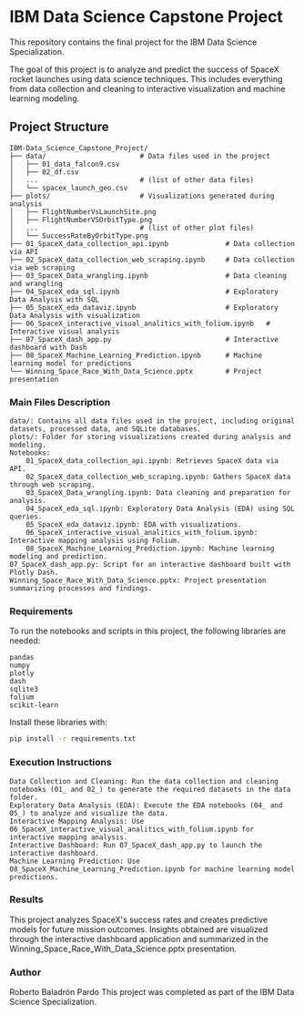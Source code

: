 # IBM Data Science Capstone Project

This repository contains the final project for the IBM Data Science Specialization.

The goal of this project is to analyze and predict the success of SpaceX rocket launches using data science techniques. This includes everything from data collection and cleaning to interactive visualization and machine learning modeling.

## Project Structure

```
IBM-Data_Science_Capstone_Project/
├── data/                       # Data files used in the project
│   ├── 01_data_falcon9.csv
│   ├── 02_df.csv
│   ...                         # (list of other data files)
│   └── spacex_launch_geo.csv
├── plots/                      # Visualizations generated during analysis
│   ├── FlightNumberVsLaunchSite.png
│   ├── FlightNumberVSOrbitType.png
│   ...                         # (list of other plot files)
│   └── SuccessRateByOrbitType.png
├── 01_SpaceX_data_collection_api.ipynb              # Data collection via API
├── 02_SpaceX_data_collection_web_scraping.ipynb     # Data collection via web scraping
├── 03_SpaceX_Data_wrangling.ipynb                   # Data cleaning and wrangling
├── 04_SpaceX_eda_sql.ipynb                          # Exploratory Data Analysis with SQL
├── 05_SpaceX_eda_dataviz.ipynb                      # Exploratory Data Analysis with visualization
├── 06_SpaceX_interactive_visual_analitics_with_folium.ipynb   # Interactive visual analysis
├── 07_SpaceX_dash_app.py                            # Interactive dashboard with Dash
├── 08_SpaceX_Machine_Learning_Prediction.ipynb      # Machine learning model for predictions
└── Winning_Space_Race_With_Data_Science.pptx        # Project presentation
````

### Main Files Description

    data/: Contains all data files used in the project, including original datasets, processed data, and SQLite databases.
    plots/: Folder for storing visualizations created during analysis and modeling.
    Notebooks:
        01_SpaceX_data_collection_api.ipynb: Retrieves SpaceX data via API.
        02_SpaceX_data_collection_web_scraping.ipynb: Gathers SpaceX data through web scraping.
        03_SpaceX_Data_wrangling.ipynb: Data cleaning and preparation for analysis.
        04_SpaceX_eda_sql.ipynb: Exploratory Data Analysis (EDA) using SQL queries.
        05_SpaceX_eda_dataviz.ipynb: EDA with visualizations.
        06_SpaceX_interactive_visual_analitics_with_folium.ipynb: Interactive mapping analysis using Folium.
        08_SpaceX_Machine_Learning_Prediction.ipynb: Machine learning modeling and prediction.
    07_SpaceX_dash_app.py: Script for an interactive dashboard built with Plotly Dash.
    Winning_Space_Race_With_Data_Science.pptx: Project presentation summarizing processes and findings.

### Requirements

To run the notebooks and scripts in this project, the following libraries are needed:

    pandas
    numpy
    plotly
    dash
    sqlite3
    folium
    scikit-learn

Install these libraries with:

```Bash
pip install -r requirements.txt
```

### Execution Instructions

    Data Collection and Cleaning: Run the data collection and cleaning notebooks (01_ and 02_) to generate the required datasets in the data folder.
    Exploratory Data Analysis (EDA): Execute the EDA notebooks (04_ and 05_) to analyze and visualize the data.
    Interactive Mapping Analysis: Use 06_SpaceX_interactive_visual_analitics_with_folium.ipynb for interactive mapping analysis.
    Interactive Dashboard: Run 07_SpaceX_dash_app.py to launch the interactive dashboard.
    Machine Learning Prediction: Use 08_SpaceX_Machine_Learning_Prediction.ipynb for machine learning model predictions.

### Results

This project analyzes SpaceX's success rates and creates predictive models for future mission outcomes. Insights obtained are visualized through the interactive dashboard application and summarized in the Winning_Space_Race_With_Data_Science.pptx presentation.

### Author
Roberto Baladrón Pardo
This project was completed as part of the IBM Data Science Specialization.
